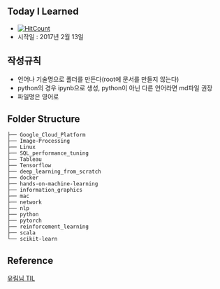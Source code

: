## Today I Learned
- [![HitCount](http://hits.dwyl.io/zzsza/TIL.svg)](http://hits.dwyl.io/zzsza/TIL)
- 시작일 : 2017년 2월 13일

## 작성규칙
- 언어나 기술명으로 폴더를 만든다(root에 문서를 만들지 않는다)
- python의 경우 ipynb으로 생성, python이 아닌 다른 언어라면 md파일 권장
- 파일명은 영어로

## Folder Structure
```
├── Google_Cloud_Platform
├── Image-Processing
├── Linux
├── SQL_performance_tuning
├── Tableau
├── Tensorflow
├── deep_learning_from_scratch
├── docker
├── hands-on-machine-learning
├── information_graphics
├── mac
├── network
├── nlp
├── python
├── pytorch
├── reinforcement_learning
├── scala
└── scikit-learn
```

## Reference
[유림님 TIL](https://github.com/milooy/TIL#today-i-learned)
